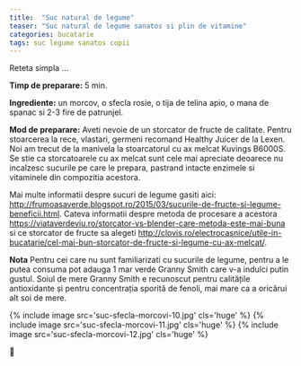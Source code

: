 ```yaml
---
title:  "Suc natural de legume"
teaser: "Suc natural de legume sanatos si plin de vitamine"
categories: bucatarie
tags: suc legume sanatos copii
---
```

Reteta simpla ...

**Timp de preparare:** 5 min.

**Ingrediente:** un morcov, o sfecla rosie, o tija de telina apio, o mana de spanac si 2-3 fire de patrunjel.

**Mod de preparare:** Aveti nevoie de un storcator de fructe de calitate. Pentru stoarcerea la rece, vlastari, germeni recomand Healthy Juicer de la Lexen. Noi am trecut de la manivela la stoarcatorul cu ax melcat Kuvings B6000S. Se stie ca storcatoarele cu ax melcat sunt cele mai apreciate deoarece nu incalzesc sucurile pe care le prepara, pastrand intacte enzimele si vitaminele din compozitia acestora.

Mai multe informatii despre sucuri de legume gasiti aici: http://frumoasaverde.blogspot.ro/2015/03/sucurile-de-fructe-si-legume-beneficii.html.
Cateva informatii despre metoda de procesare a acestora https://viataverdeviu.ro/storcator-vs-blender-care-metoda-este-mai-buna si
ce storcator de fructe sa alegeti http://clovis.ro/electrocasnice/utile-in-bucatarie/cel-mai-bun-storcator-de-fructe-si-legume-cu-ax-melcat/.

**Nota** Pentru cei care nu sunt familiarizati cu sucurile de legume, pentru a le putea consuma pot adauga 1 mar verde Granny Smith care v-a indulci putin gustul. Soiul de mere Granny Smith e recunoscut pentru calitățile antioxidante și pentru concentrația sporită de fenoli, mai mare ca a oricărui alt soi de mere.

{% include image src='suc-sfecla-morcovi-10.jpg' cls='huge' %}
{% include image src='suc-sfecla-morcovi-11.jpg' cls='huge' %}
{% include image src='suc-sfecla-morcovi-12.jpg' cls='huge' %}

:sunflower:
